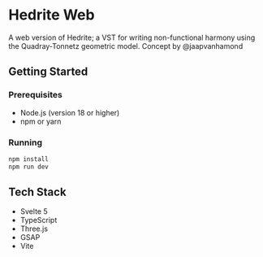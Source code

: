 # Hedrite Web

A web version of Hedrite; a VST for writing non-functional harmony using the Quadray-Tonnetz geometric model. Concept by @jaapvanhamond

## Getting Started

### Prerequisites

- Node.js (version 18 or higher)
- npm or yarn

### Running

```bash
npm install
npm run dev
```

## Tech Stack

- Svelte 5
- TypeScript
- Three.js
- GSAP
- Vite

